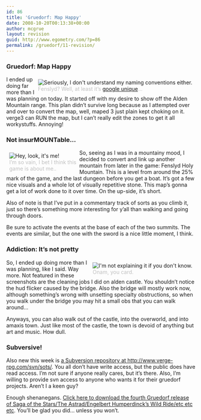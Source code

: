 ```yaml
---
id: 86
title: 'Gruedorf: Map Happy'
date: 2008-10-20T00:13:38+00:00
author: mcgrue
layout: revision
guid: http://www.egometry.com/?p=86
permalink: /gruedorf/11-revision/
---
```

### Gruedorf: Map Happy

<div style="float: right; padding: 4px; margin: 4px;">
  <img src=/files/gruedorf_challenge/004/2007-11-04_2-fenslyd.png alt="Seriously, I don't understand my naming conventions either."><br /><span style="color: silver; font-size: -1;">Fenslyd? Well, at least it&#8217;s <a href=http://www.google.com/search?q=Fenslyd target=_new>google unique</a>&#8230;</span>
</div>

I ended up doing far more than I was planning on today. It started off with my desire to show off the Alden Mountain range. This plan didn&#8217;t survive long because as I attempted over and over to convert the map, well, maped 3 just plain kept choking on it. verge3 can RUN the map, but I can&#8217;t really edit the zones to get it all workystuffs. Annoying!

### Not insurMOUNTable&#8230;

<div style="float: left; padding: 4px; margin: 4px;">
  <img src=/files/gruedorf_challenge/004/2007-11-04_0-gruetalk.png alt="Hey, look, it's me!"><br /><span style="color: silver; font-size: -1;">I&#8217;m so vain, I bet I think this<br /> game is about me..</span>
</div>

So, seeing as I was in a mountainy mood, I decided to convert and link up another mountain from later in the game: Fenslyd Holy Mountain. This is a level from around the 25% mark of the game, and the last dungeon before you get a boat. It&#8217;s got a few nice visuals and a whole lot of visually repetitive stone. This map&#8217;s gonna get a lot of work done to it over time. On the up-side, it&#8217;s short.

Also of note is that I&#8217;ve put in a commentary track of sorts as you climb it, just so there&#8217;s something more interesting for y&#8217;all than walking and going through doors.

Be sure to activate the events at the base of each of the two summits. The events are similar, but the one with the sword is a nice little moment, I think.

### Addiction: It&#8217;s not pretty

<div style="float: right; padding: 4px; margin: 4px;">
  <img src=/files/gruedorf_challenge/004/2007-11-04_1-macguffin.png alt="I'm not explaining it if you don't know."><br /><span style="color: silver; font-size: -1;">Onam, you card.</span>
</div>

So, I ended up doing more than I was planning, like I said. Way more. Not featured in these screenshots are the cleaning jobs I did on alden castle. You shouldn&#8217;t notice the hud flicker caused by the bridge. Also the bridge will mostly work now, although something&#8217;s wrong with unsetting specialty obstructions, so when you walk under the bridge you may hit a small obs that you can walk around&#8230;

Anyways, you can also walk out of the castle, into the overworld, and into amaxis town. Just like most of the castle, the town is devoid of anything but art and music. How dull.

### Subversive!

Also new this week is <a href=http://www.verge-rpg.com/svn/sots/>a Subversion repository at http://www.verge-rpg.com/svn/sots/</a>. You all don&#8217;t have write access, but the public does have read access. I&#8217;m not sure if anyone really cares, but it&#8217;s there. Also, I&#8217;m willing to provide svn access to anyone who wants it for their gruedorf projects. Aren&#8217;t I a keen guy?

Enough shenanegans. <a href=/files/gruedorf\_challenge/004/sots\_2007-11-04_004.rar>Click here to download the fourth Gruedorf release of Saga of the Stars/The Astrad/Engelbert Humperdinck&#8217;s Wild Ride/etc etc etc</a>. You&#8217;ll be glad you did&#8230; unless you won&#8217;t.